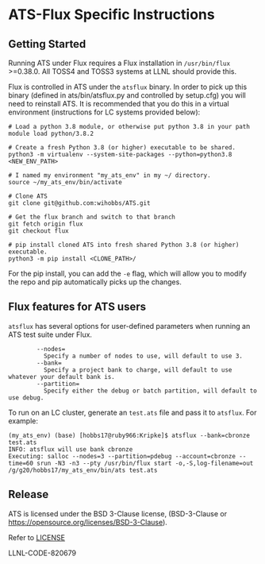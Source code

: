 # ATS-Flux Specific Instructions

## Getting Started

Running ATS under Flux requires a Flux installation in `/usr/bin/flux` >=0.38.0. 
All TOSS4 and TOSS3 systems at LLNL should provide this.

Flux is controlled in ATS under the `atsflux` binary. In order to pick up this binary
(defined in ats/bin/atsflux.py and controlled by setup.cfg) you will need to reinstall
ATS. It is recommended that you do this in a virtual environment (instructions for LC 
systems provided below):

```
# Load a python 3.8 module, or otherwise put python 3.8 in your path
module load python/3.8.2

# Create a fresh Python 3.8 (or higher) executable to be shared.
python3 -m virtualenv --system-site-packages --python=python3.8 <NEW_ENV_PATH>

# I named my environment "my_ats_env" in my ~/ directory.
source ~/my_ats_env/bin/activate 

# Clone ATS
git clone git@github.com:wihobbs/ATS.git

# Get the flux branch and switch to that branch
git fetch origin flux
git checkout flux

# pip install cloned ATS into fresh shared Python 3.8 (or higher) executable.
python3 -m pip install <CLONE_PATH>/
```
For the pip install, you can add the `-e` flag, which will allow you to modify the repo and pip automatically picks up the changes.

## Flux features for ATS users

`atsflux` has several options for user-defined parameters when running an ATS test
suite under Flux.

```
        --nodes= 
          Specify a number of nodes to use, will default to use 3.
        --bank=
          Specify a project bank to charge, will default to use whatever your default bank is.
        --partition=
          Specify either the debug or batch partition, will default to use debug.
 ```
 
 To run on an LC cluster, generate an `test.ats` file and pass it to `atsflux`. For example:

```
(my_ats_env) (base) [hobbs17@ruby966:Kripke]$ atsflux --bank=cbronze test.ats 
INFO: atsflux will use bank cbronze
Executing: salloc --nodes=3 --partition=pdebug --account=cbronze --time=60 srun -N3 -n3 --pty /usr/bin/flux start -o,-S,log-filename=out /g/g20/hobbs17/my_ats_env/bin/ats test.ats
```

## Release

ATS is licensed under the BSD 3-Clause license, (BSD-3-Clause or
https://opensource.org/licenses/BSD-3-Clause).

Refer to [LICENSE](LICENSE)

LLNL-CODE-820679

